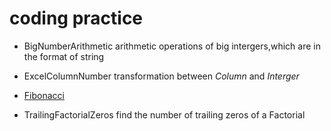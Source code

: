 coding practice
==========

* BigNumberArithmetic
  arithmetic operations of  big intergers,which are in the format of string

* ExcelColumnNumber
  transformation between *Column* and *Interger*

* [Fibonacci](http://en.wikipedia.org/wiki/Fibonacci_number)

* TrailingFactorialZeros
  find the number of trailing zeros of a Factorial   
